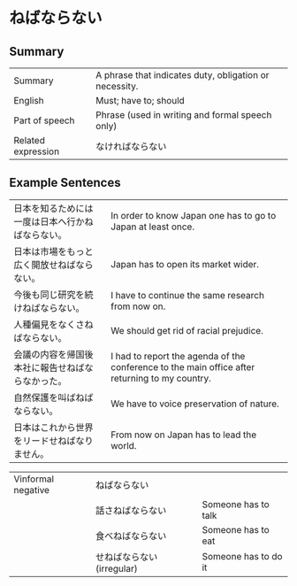 # ねばならない

## Summary

<table><tr>   <td>Summary</td>   <td>A phrase that indicates duty, obligation or necessity.</td></tr><tr>   <td>English</td>   <td>Must; have to; should</td></tr><tr>   <td>Part of speech</td>   <td>Phrase (used in writing and formal speech only)</td></tr><tr>   <td>Related expression</td>   <td>なければならない</td></tr></table>

## Example Sentences

<table><tr>   <td>日本を知るためには一度は日本へ行かねばならない。</td>   <td>In order to know Japan one has to go to Japan at least once.</td></tr><tr>   <td>日本は市場をもっと広く開放せねばならない。</td>   <td>Japan has to open its market wider.</td></tr><tr>   <td>今後も同じ研究を続けねばならない。</td>   <td>I have to continue the same research from now on.</td></tr><tr>   <td>人種偏見をなくさねばならない。</td>   <td>We should get rid of racial prejudice.</td></tr><tr>   <td>会議の内容を帰国後本社に報告せねばならなかった。</td>   <td>I had to report the agenda of the conference to the main office after returning to my country.</td></tr><tr>   <td>自然保護を叫ばねばならない。</td>   <td>We have to voice preservation of nature.</td></tr><tr>   <td>日本はこれから世界をリードせねばなりません。</td>   <td>From now on Japan has to lead the world.</td></tr></table>

<table class="table"><tbody><tr class="tr head"><td class="td"><span class="bold">Vinformal negative</span></td><td class="td"><span class="concept">ねばならない</span></td><td class="td"></td></tr><tr class="tr"><td class="td"></td><td class="td"><span>話さ</span><span class="concept">ねばならない</span></td><td class="td"><span>Someone has to talk</span></td></tr><tr class="tr"><td class="td"></td><td class="td"><span>食べ</span><span class="concept">ねばならない</span></td><td class="td"><span>Someone has to eat</span></td></tr><tr class="tr"><td class="td"></td><td class="td"><span>せ</span><span class="concept">ねばならない</span> <span>(irregular)</span> </td><td class="td"><span>Someone has to do it</span></td></tr></tbody></table>

